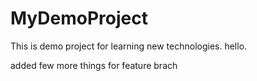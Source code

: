 # MyDemoProject
This is demo project for learning new technologies.
hello.

added few more things for feature brach
